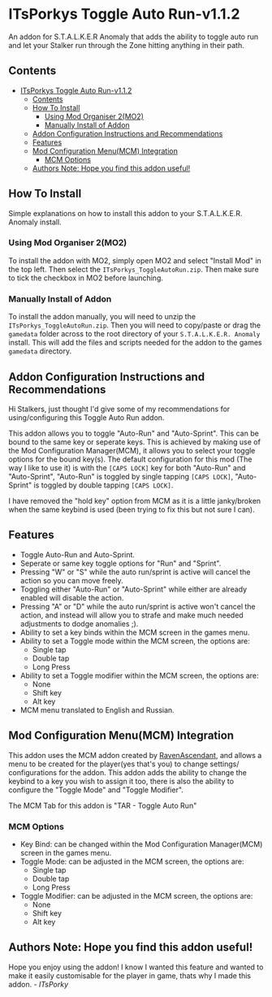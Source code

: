 # ITsPorkys Toggle Auto Run-v1.1.2

An addon for S.T.A.L.K.E.R Anomaly that adds the ability to toggle auto run and let your Stalker run through the Zone hitting anything in their path.

## Contents

- [ITsPorkys Toggle Auto Run-v1.1.2](#itsporkys-toggle-auto-run-v112)
  - [Contents](#contents)
  - [How To Install](#how-to-install)
    - [Using Mod Organiser 2(MO2)](#using-mod-organiser-2mo2)
    - [Manually Install of Addon](#manually-install-of-addon)
  - [Addon Configuration Instructions and Recommendations](#addon-configuration-instructions-and-recommendations)
  - [Features](#features)
  - [Mod Configuration Menu(MCM) Integration](#mod-configuration-menumcm-integration)
    - [MCM Options](#mcm-options)
  - [Authors Note: Hope you find this addon useful!](#authors-note-hope-you-find-this-addon-useful)

## How To Install

Simple explanations on how to install this addon to your S.T.A.L.K.E.R. Anomaly install.

### Using Mod Organiser 2(MO2)

To install the addon with MO2, simply open MO2 and select "Install Mod" in the top left. Then select the `ITsPorkys_ToggleAutoRun.zip`. Then make sure to tick the checkbox in MO2 before launching.

### Manually Install of Addon

To install the addon manually, you will need to unzip the `ITsPorkys_ToggleAutoRun.zip`. Then you will need to copy/paste or drag the `gamedata` folder across to the root directory of your `S.T.A.L.K.E.R. Anomaly` install. This will add the files and scripts needed for the addon to the games `gamedata` directory.

## Addon Configuration Instructions and Recommendations

Hi Stalkers, just thought I'd give some of my recommendations for using/configuring this Toggle Auto Run addon.

This addon allows you to toggle "Auto-Run" and "Auto-Sprint". This can be bound to the same key or seperate keys. This is achieved by making use of the Mod Configuration Manager(MCM), it allows you to select your toggle options for the bound key(s). The default configuration for this mod (The way I like to use it) is with the `[CAPS LOCK]` key for both "Auto-Run" and "Auto-Sprint", "Auto-Run" is toggled by single tapping `[CAPS LOCK]`, "Auto-Sprint" is toggled by double tapping `[CAPS LOCK]`.

I have removed the "hold key" option from MCM as it is a little janky/broken when the same keybind is used (been trying to fix this but not sure I can).

## Features

- Toggle Auto-Run and Auto-Sprint.
- Seperate or same key toggle options for "Run" and "Sprint".
- Pressing "W" or "S" while the auto run/sprint is active will cancel the action so you can move freely.
- Toggling either "Auto-Run" or "Auto-Sprint" while either are already enabled will disable the action.
- Pressing "A" or "D" while the auto run/sprint is active won't cancel the action, and instead will allow you to strafe and make much needed adjustments to dodge anomalies ;).
- Ability to set a key binds within the MCM screen in the games menu.
- Ability to set a Toggle mode within the MCM screen, the options are:
  - Single tap
  - Double tap
  - Long Press
- Ability to set a Toggle modifier within the MCM screen, the options are:
  - None
  - Shift key
  - Alt key
- MCM menu translated to English and Russian.

## Mod Configuration Menu(MCM) Integration

This addon uses the MCM addon created by [RavenAscendant](https://github.com/RAX-Anomaly), and allows a menu to be created for the player(yes that's you) to change settings/ configurations for the addon. This addon adds the ability to change the keybind to a key you wish to assign it too, there is also the ability to configure the "Toggle Mode" and "Toggle Modifier".

The MCM Tab for this addon is "TAR - Toggle Auto Run"

### MCM Options

- Key Bind: can be changed within the Mod Configuration Manager(MCM) screen in the games menu.
- Toggle Mode: can be adjusted in the MCM screen, the options are:
  - Single tap
  - Double tap
  - Long Press
- Toggle Modifier: can be adjusted in the MCM screen, the options are:
  - None
  - Shift key
  - Alt key

## Authors Note: Hope you find this addon useful!

Hope you enjoy using the addon! I know I wanted this feature and wanted to make it easily customisable for the player in game, thats why I made this addon. - _ITsPorky_
